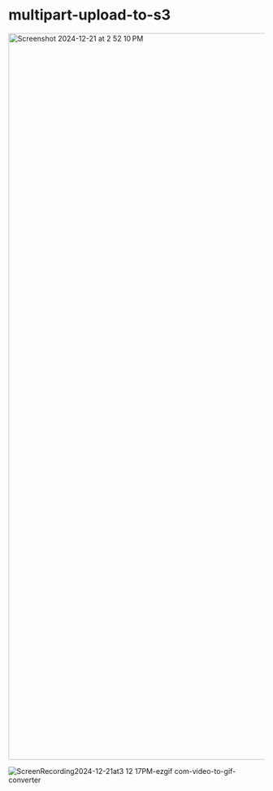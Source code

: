 # multipart-upload-to-s3
<img width="1430" alt="Screenshot 2024-12-21 at 2 52 10 PM" src="https://github.com/user-attachments/assets/83f09f51-4e9a-405c-b57c-f796856b85ae" />



![ScreenRecording2024-12-21at3 12 17PM-ezgif com-video-to-gif-converter](https://github.com/user-attachments/assets/cb07d247-83e0-4f16-b697-7f99b752946a)

